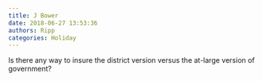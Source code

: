 ```yaml
---
title: J Bower
date: 2018-06-27 13:53:36
authors: Ripp
categories: Holiday
---
```


 Is there any way to insure the district version versus the at-large version of government?